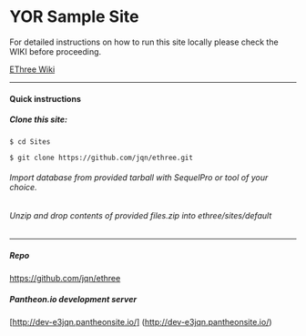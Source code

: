 # YOR Sample Site

For detailed instructions on how to run this site locally please check the WIKI before proceeding.

[EThree Wiki](https://github.com/jqn/ethree/wiki/Wiki)

***

#### Quick instructions

##### Clone this site:

`$ cd Sites`

`$ git clone https://github.com/jqn/ethree.git`

###### Import database from provided tarball with SequelPro or tool of your choice.

###### Unzip and drop contents of provided files.zip into ethree/sites/default


***
##### Repo
https://github.com/jqn/ethree

##### Pantheon.io development server

[http://dev-e3jqn.pantheonsite.io/] (http://dev-e3jqn.pantheonsite.io/)
